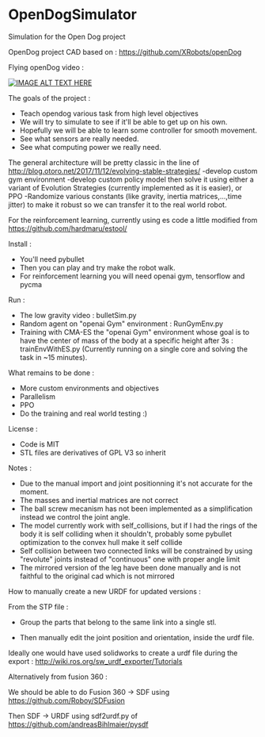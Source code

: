 # OpenDogSimulator
Simulation for the Open Dog project

OpenDog project CAD based on :
https://github.com/XRobots/openDog

Flying openDog video :

[![IMAGE ALT TEXT HERE](https://img.youtube.com/vi/ocgPrY2Uf6A/0.jpg)](https://www.youtube.com/watch?v=ocgPrY2Uf6A)

The goals of the project :
- Teach opendog various task from high level objectives
- We will try to simulate to see if it'll be able to get up on his own.
- Hopefully we will be able to learn some controller for smooth movement.
- See what sensors are really needed.
- See what computing power we really need.

The general architecture will be pretty classic in the line of http://blog.otoro.net/2017/11/12/evolving-stable-strategies/
-develop custom gym environment
-develop custom policy model then solve it using either a variant of Evolution Strategies (currently implemented as it is easier), or PPO
-Randomize various constants (like gravity, inertia matrices,...,time jitter) to make it robust so we can transfer it to the real world robot.

For the reinforcement learning, currently using es code a little modified from https://github.com/hardmaru/estool/ 

Install :

- You'll need pybullet
- Then you can play and try make the robot walk.
- For reinforcement learning you will need openai gym, tensorflow and pycma

Run :

- The low gravity video : bulletSim.py
- Random agent on "openai Gym" environment : RunGymEnv.py
- Training with CMA-ES the "openai Gym" environment whose goal is to have the center of mass of the body at a specific height after 3s : trainEnvWithES.py (Currently running on a single core and solving the task in ~15 minutes).

What remains to be done :

- More custom environments and objectives
- Parallelism
- PPO
- Do the training and real world testing :)

License :

- Code is MIT
- STL files are derivatives of GPL V3 so inherit

Notes : 

- Due to the manual import and joint positionning it's not accurate for the moment.
- The masses and inertial matrices are not correct
- The ball screw mecanism has not been implemented as a simplification instead we control the joint angle.
- The model currently work with self_collisions, but if I had the rings of the body it is self colliding when it shouldn't, probably some pybullet optimization to the convex hull make it self collide
- Self collision between two connected links will be constrained by using "revolute" joints instead of "continuous" one with proper angle limit
- The mirrored version of the leg have been done manually and is not faithful to the original cad which is not mirrored


How to manually create a new URDF for updated versions : 


From the STP file : 


- Group the parts that belong to the same link into a single stl.

- Then manually edit the joint position and orientation, inside the urdf file.


Ideally one would have used solidworks to create a urdf file during the export :
http://wiki.ros.org/sw_urdf_exporter/Tutorials

Alternatively from fusion 360 :

We should be able to do Fusion 360 -> SDF using https://github.com/Roboy/SDFusion

Then SDF -> URDF using sdf2urdf.py of https://github.com/andreasBihlmaier/pysdf
